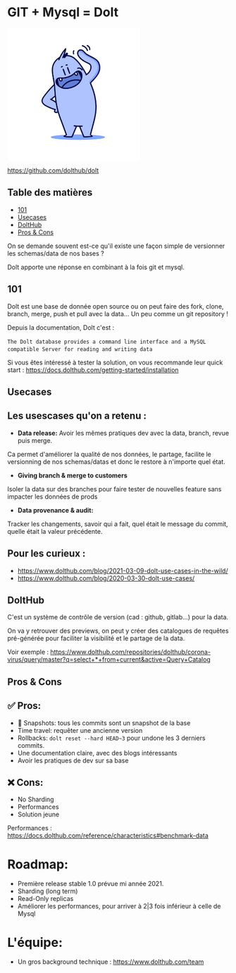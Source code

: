 # GIT + Mysql = Dolt

<img align="center" height="300" src="./dolt_hi.svg"/>


https://github.com/dolthub/dolt

## Table des matières

* [101](#101)
* [Usecases](#usecases)
* [DoltHub](#dolthub)
* [Pros & Cons](#pros-cons)

On se demande souvent est-ce qu'il existe une façon simple de versionner les schemas/data de nos bases ? 

Dolt apporte une réponse en combinant à la fois git et mysql.

## 101

Dolt est une base de donnée open source ou on peut faire des fork, clone, branch, merge, push et pull avec la data... Un peu comme un git repository !

Depuis la documentation, Dolt c'est : 

` The Dolt database provides a command line interface and a MySQL compatible Server for reading and writing data `

Si vous êtes intéressé à tester la solution, on vous recommande leur quick start : https://docs.dolthub.com/getting-started/installation

## Usecases

Les usescases qu'on a retenu :
------------------------------

+ **Data release:** Avoir les mêmes pratiques dev avec la data, branch, revue puis merge.

Ca permet d'améliorer la qualité de nos données, le partage, facilite le versionning de nos schemas/datas et donc le restore à n'importe quel état.

+ **Giving branch & merge to customers**

Isoler la data sur des branches pour faire tester de nouvelles feature sans impacter les données de prods

+ **Data provenance & audit:**

Tracker les changements, savoir qui a fait, quel était le message du commit, quelle était la valeur précédente.



Pour les curieux :
------------------

+ https://www.dolthub.com/blog/2021-03-09-dolt-use-cases-in-the-wild/
+ https://www.dolthub.com/blog/2020-03-30-dolt-use-cases/


## DoltHub

C'est un système de contrôle de version (cad : github, gitlab...)  pour la data.

On va y retrouver des previews, on peut y créer des catalogues de requêtes pré-générée pour faciliter la visibilité et le partage de la data.

Voir exemple : https://www.dolthub.com/repositories/dolthub/corona-virus/query/master?q=select+*+from+current&active=Query+Catalog

## Pros & Cons

✅ Pros:
--------

+ 📸 Snapshots: tous les commits sont un snapshot de la base 
+ Time travel: requêter une ancienne version
+ Rollbacks: `dolt reset --hard HEAD~3` pour undone les 3 derniers commits.
+ Une documentation claire, avec des blogs intéressants
+ Avoir les pratiques de dev sur sa base

❌ Cons:
--------

+ No Sharding 
+ Performances 
+ Solution jeune

Performances : https://docs.dolthub.com/reference/characteristics#benchmark-data

Roadmap:
========

+ Première release stable 1.0 prévue mi année 2021.
+ Sharding (long term)
+ Read-Only replicas
+ Améliorer les performances, pour arriver à 2|3 fois inférieur à celle de Mysql

L'équipe:
=========

* Un gros background technique :  https://www.dolthub.com/team

